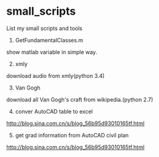 # small_scripts
List my small scripts and tools

1. GetFundamentalClasses.m 
  
  show matlab variable in simple way.

2. xmly

  download audio from xmly(python 3.4)
  
3. Van Gogh

  download all Van Gogh's craft from wikipedia.(python 2.7)
  
4. conver AutoCAD table to excel

  http://blog.sina.com.cn/s/blog_56b95d93010165tf.html
  
5. get grad information from AutoCAD civil plan

  http://blog.sina.com.cn/s/blog_56b95d93010165tf.html


